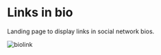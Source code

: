 # Links in bio

Landing page to display links in social network bios.

![biolink](https://socialify.git.ci/DuvanR11/Biolinks/image?font=Inter&language=1&name=1&owner=1&pattern=Brick%20Wall&stargazers=1&theme=Auto)
